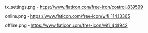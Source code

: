 tx_settings.png - https://www.flaticon.com/free-icon/control_839599

online.png - https://www.flaticon.com/free-icon/wifi_11433365

offline.png - https://www.flaticon.com/free-icon/wifi_448942